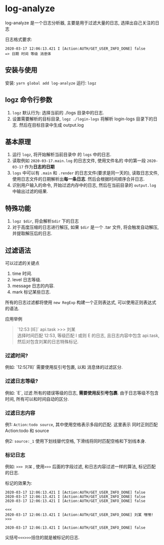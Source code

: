 # log-analyze

log-analyze 是一个日志分析器, 主要是用于过滤大量的日志, 选择出自己关注的日志

日志格式要求: 
```log
2020-03-17 12:06:13.421 I [Action:AUTH/GET_USER_INFO_DONE] false
=> 日期 时间 等级 消息体
```

## 安装与使用

安装: `yarn global add log-analyze`
运行: `logz`

## logz 命令行参数

1. `logz` 默认行为: 选择当前的 ./logs 目录中的日志.
2. 设置需要解析的目标目录, `logz ./login-logs` 将解析 login-logs 目录下的日志. 然后在目标目录中生成 output.log

## 基本原理

1. 运行 `logz`, 将开始解析当前目录中 的 `logs` 中的日志.
2. 读取例如 `2020-03-17.main.log` 的日志文件, 使用文件名的 中的第一段 `2020-03-17` 作为**日志的日期**
3. `logs` 中可以有 `.main` 和 `.render` 的日志文件(要求是同一天的), 读取日志文件, 使用日志文件的日期解析出**每一条日志**. 然后会根据时间顺序合并日志.
4. 识别用户输入的命令, 开始过滤内存中的日志, 然后在当前目录的 `output.log` 中输出过滤的结果.


## 特殊功能

1. `logz $dir`, 将会解析`$dir` 下的日志
2. 对于高度压缩的日志进行解压, 如果 `$dir` 是一个 .tar 文件, 将会触发自动解压,并提取解压后的日志.

## 过滤语法

可以过滤的关键点
1. time 时间.
2. level 日志等级.
3. message 日志的内容.
4. mark 标记某些日志.

所有的日志过滤都将使用 `new RegExp` 构建一个正则表达式, 可以使用正则表达式的语法.

应用举例

> \`12:53 [IE]\` api.task >>> 刘某  
> 选择时间匹配 12:53, 等级匹配 I 或则 E 的日志, 且日志内容中包含 api.task, 然后对包含刘某的日志特殊标记.

### 过滤时间?

例如: \`12:5[78]\`  需要使用反引号包裹, 以和 消息体的过滤区分.

### 过滤日志等级?

例如: \`E\`, 过滤 所有的错误等级的日志, **需要使用反引号包裹**. 由于日志等级不包含时间, 所有可以和时间自动的区分.

### 过滤日志内容

例1: `Action:todo source`, 其中使用空格表示多段的匹配. 这里表示 同时正则匹配 Action:todo 和 source

例2: `source:_1` 使用下划线替代空格, 下滑线将同时匹配空格和下划线本身.

### 标记日志

例如: `>>> 刘某` ,  使用`>>>` 后面的字段过滤, 和日志内容过滤一样的算法, 标记匹配的日志.

标记的效果为:

```
2020-03-17 12:06:13.421 I [Action:AUTH/GET_USER_INFO_DONE] false
2020-03-17 12:06:13.421 I [Action:AUTH/GET_USER_INFO_DONE] false
2020-03-17 12:06:13.421 I [Action:AUTH/GET_USER_INFO_DONE] false

<<<
2020-03-17 12:06:13.421 I [Action:AUTH/GET_USER_INFO_DONE] 刘某 嘿嘿!
>>>

2020-03-17 12:06:13.421 I [Action:AUTH/GET_USER_INFO_DONE] false
```

尖括号`<<<>>>`括住的就是被标记的日志.


